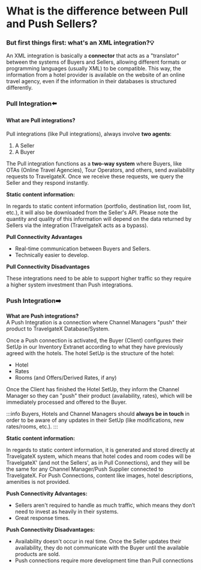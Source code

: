 ﻿---
sidebar_position: 3
---

# What is the difference between Pull and Push Sellers?


### But first things first: what's an XML integration?💡
An XML integration is basically a **connector** that acts as a "translator" between the systems of Buyers and Sellers, allowing different formats or programming languages ​​(usually XML) to be compatible. This way, the information from a hotel provider is available on the website of an online travel agency, even if the information in their databases is structured differently.

### Pull Integration⬅️

#### What are Pull integrations?
Pull integrations (like Pull integrations), always involve **two agents**:

1. A Seller
1. A Buyer

The Pull integration functions as a **two-way system** where Buyers, like OTAs (Online Travel Agencies), Tour Operators, and others, send availability requests to TravelgateX. Once we receive these requests, we query the Seller and they respond instantly.

**Static content information:**

In regards to static content information (portfolio, destination list, room list, etc.), it will also be downloaded from the Seller's API.  Please note the quantity and quality of this information will depend on the data returned by Sellers via the integration (TravelgateX acts as a bypass).

**Pull Connectivity Advantages**
- Real-time communication between Buyers and Sellers.
- Technically easier to develop.

**Pull Connectivity  Disadvantages**

These integrations need to be able to support higher traffic so they require a higher system investment than Push integrations.

### Push Integration➡️

**What are Push integrations?**  
A Push Integration is a connection where Channel Managers "push" their product to TravelgateX Database/System.

Once a Push connection is activated, the Buyer (Client) configures their SetUp in our Inventory Extranet according to what they have previously agreed with the hotels. The hotel SetUp is the structure of the hotel:

- Hotel
- Rates
- Rooms (and Offers/Derived Rates, if any)

Once the Client has finished the Hotel SetUp, they inform the Channel Manager so they can "push" their product (availability, rates), which will be immediately processed and offered to the Buyer.

:::info
Buyers, Hotels and Channel Managers should **always be in touch** in order to be aware of any updates in their SetUp (like modifications, new rates/rooms, etc.).
:::

**Static content information:**

In regards to static content information, it is generated and stored directly at TravelgateX system, which means that hotel codes and room codes will be TravelgateX' (and not the Sellers', as in Pull Connections), and they will be the same for any Channel Manager/Push Supplier connected to TravelgateX. For Push Connections, content like images, hotel descriptions, amenities is not provided.

**Push Connectivity Advantages:**
- Sellers aren't required to handle as much traffic, which means they don’t need to invest as heavily in their systems.
- Great response times.

**Push Connectivity Disadvantages:**
- Availability doesn't occur in real time. Once the Seller updates their availability, they do not communicate with the Buyer until the available products are sold.
- Push connections require more development time than Pull connections